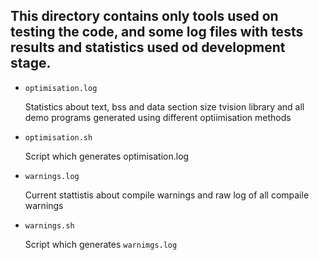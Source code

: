 ## This directory contains only tools used on testing the code, and some log files with tests results and statistics used od development stage.

- ```optimisation.log```

  Statistics about text, bss and data section size tvision library and all demo programs generated using different optiimisation methods

- ```optimisation.sh```

  Script which generates optimisation.log

- ```warnings.log```

  Current stattistis about compile warnings and raw log of all compaile warnings

- ```warnings.sh```

  Script which generates ```warnimgs.log```
